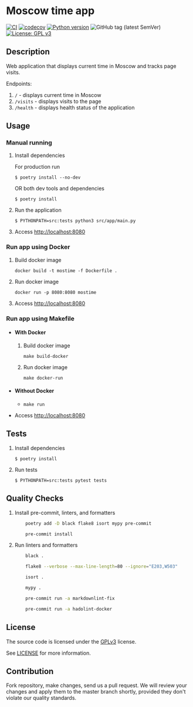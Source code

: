 # Moscow time app

[![CI](https://github.com/ezio-42/mostime/actions/workflows/mostime.yml/badge.svg)](https://img.shields.io/github/actions/workflow/status/ezio-42/mostime/mostime.yml)
[![codecov](https://codecov.io/gh/ezio-42/mostime/branch/main/graph/badge.svg)](https://codecov.io/gh/ezio-42/mostime)
[![Python version](https://img.shields.io/badge/python-3.10-blue.svg)](https://www.python.org/downloads/release/python-3100/)
![GitHub tag (latest SemVer)](https://img.shields.io/github/v/tag/ezio-42/mostime)
[![License: GPL v3](https://img.shields.io/badge/License-GPLv3-blue.svg)](https://www.gnu.org/licenses/gpl-3.0)

## Description

Web application that displays current time in Moscow
and tracks page visits.

Endpoints:

1. ``/`` - displays current time in Moscow
2. ``/visits`` - displays visits to the page
3. ``/health`` - displays health status of the application

## Usage

### Manual running

1. Install dependencies

    For production run

    ``$ poetry install --no-dev``

    OR both dev tools and dependencies

    ``$ poetry install``

2. Run the application

    ``$ PYTHONPATH=src:tests python3 src/app/main.py``

3. Access <http://localhost:8080>

### Run app using Docker

1. Build docker image

    ``docker build -t mostime -f Dockerfile .``

2. Run docker image

    ``docker run -p 8080:8080 mostime``

3. Access <http://localhost:8080>

### Run app using Makefile

- #### With Docker

    1. Build docker image

        ``make build-docker``

    2. Run docker image

        ``make docker-run``

- #### Without Docker

    - ``make run``

- Access <http://localhost:8080>

## Tests

1. Install dependencies

    ``$ poetry install``

2. Run tests

    ``$ PYTHONPATH=src:tests pytest tests``

## Quality Checks

1. Install pre-commit, linters, and formatters

    ```bash
        poetry add -D black flake8 isort mypy pre-commit

        pre-commit install
    ```

2. Run linters and formatters

    ```bash
        black .

        flake8 --verbose --max-line-length=80 --ignore="E203,W503"

        isort .

        mypy .

        pre-commit run -a markdownlint-fix

        pre-commit run -a hadolint-docker
    ```

## License

The source code is licensed under the
[GPLv3](https://www.gnu.org/licenses/gpl-3.0.en.html) license.

See [LICENSE](LICENSE) for more information.

## Contribution

Fork repository, make changes, send us a pull request.
We will review your changes and apply them to the master branch shortly,
provided they don't violate our quality standards.
